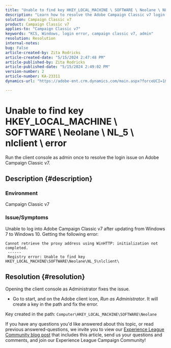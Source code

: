 ```yaml
---
title: "Unable to find key HKEY_LOCAL_MACHINE \ SOFTWARE \ Neolane \ NL_5 \ nlclient \ error"
description: "Learn how to resolve the Adobe Campaign Classic v7 login error after updating from Windows 7 to Windows 10."
solution: Campaign Classic v7
product: Campaign Classic v7
applies-to: "Campaign Classic v7"
keywords: "KCS, Windows, login error, campaign classic v7, admin"
resolution: Resolution
internal-notes: 
bug: False
article-created-by: Zita Rodricks
article-created-date: "5/15/2024 2:47:48 PM"
article-published-by: Zita Rodricks
article-published-date: "5/15/2024 2:49:02 PM"
version-number: 2
article-number: KA-23311
dynamics-url: "https://adobe-ent.crm.dynamics.com/main.aspx?forceUCI=1&pagetype=entityrecord&etn=knowledgearticle&id=69400612-ca12-ef11-9f89-6045bd0298d4"

---
```

# Unable to find key HKEY_LOCAL_MACHINE \ SOFTWARE \ Neolane \ NL_5 \ nlclient \ error


Run the client console as admin once to resolve the login issue on Adobe Campaign Classic v7.

## Description {#description}


### Environment

Campaign Classic v7



### Issue/Symptoms

Unable to log into Adobe Campaign Classic v7 after updating from Windows 7 to Windows 10. Getting the following error:


```
Cannot retrieve the proxy address using WinHTTP: initialization not completed.
 ------
 Registry error: Unable to find key HKEY_LOCAL_MACHINE\SOFTWARE\Neolane\NL_5\nlclient\
```



## Resolution {#resolution}


Opening the client console as Administrator fixes the issue.

- Go to start, and on the Adobe client icon, *Run as Administrator*. It will create a key in the path and fix the error.


Key created in the path: `Computer\HKEY_LOCAL_MACHINE\SOFTWARE\Neolane`





If you have any questions you'd like answered about this topic, or read previous answered-questions, we invite you to view our [Experience League Community blog post](https://experienceleaguecommunities.adobe.com/t5/adobe-campaign-classic-blogs/introducing-top-kcs-articles-curated-for-your-troubleshooting/bc-p/672426#M132 "Follow link") that includes this article, send us your questions and comments, and join our Experience League Campaign Community!
